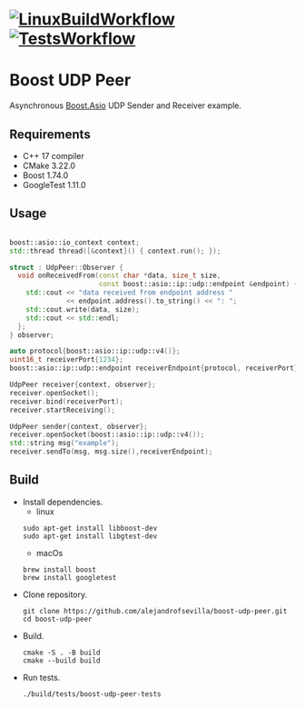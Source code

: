 # [![LinuxBuildWorkflow](https://github.com/alejandrofsevilla/boost-udp-server-client/actions/workflows/LinuxBuild.yml/badge.svg)](https://github.com/alejandrofsevilla/boost-udp-server-client/actions/workflows/LinuxBuild.yml?event=push) [![TestsWorkflow](https://github.com/alejandrofsevilla/boost-udp-server-client/actions/workflows/LinuxBuildAndTest.yml/badge.svg)](https://github.com/alejandrofsevilla/boost-udp-server-client/actions/workflows/LinuxBuildAndTest.yml?event=push)
# Boost UDP Peer
Asynchronous [Boost.Asio](https://www.boost.org/doc/libs/1_74_0/doc/html/boost_asio.html) UDP Sender and Receiver example.
## Requirements
- C++ 17 compiler
- CMake 3.22.0
- Boost 1.74.0
- GoogleTest 1.11.0
## Usage
```cpp

boost::asio::io_context context;
std::thread thread([&context]() { context.run(); });

struct : UdpPeer::Observer {
  void onReceivedFrom(const char *data, size_t size,
                      const boost::asio::ip::udp::endpoint &endpoint) {
    std::cout << "data received from endpoint address "
              << endpoint.address().to_string() << ": ";
    std::cout.write(data, size);
    std::cout << std::endl;
  };
} observer;

auto protocol{boost::asio::ip::udp::v4()};
uint16_t receiverPort{1234};
boost::asio::ip::udp::endpoint receiverEndpoint{protocol, receiverPort};

UdpPeer receiver{context, observer};
receiver.openSocket();
receiver.bind(receiverPort);
receiver.startReceiving();

UdpPeer sender{context, observer};
receiver.openSocket(boost::asio::ip::udp::v4());
std::string msg("example");
receiver.sendTo(msg, msg.size(),receiverEndpoint);

```
## Build
- Install dependencies.
  - linux 
   ```terminal
   sudo apt-get install libboost-dev
   sudo apt-get install libgtest-dev
   ```
  - macOs
   ```terminal
   brew install boost
   brew install googletest
   ```
- Clone repository.
   ```terminal
   git clone https://github.com/alejandrofsevilla/boost-udp-peer.git
   cd boost-udp-peer
   ```
- Build.
   ```terminal
   cmake -S . -B build
   cmake --build build
   ```
- Run tests.
   ```terminal
   ./build/tests/boost-udp-peer-tests 
   ```
